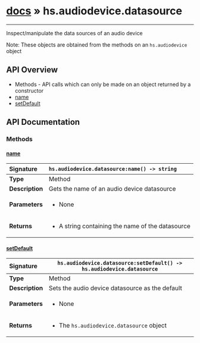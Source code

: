 # [docs](index.md) » hs.audiodevice.datasource
---

Inspect/manipulate the data sources of an audio device

Note: These objects are obtained from the methods on an `hs.audiodevice` object

## API Overview
* Methods - API calls which can only be made on an object returned by a constructor
 * [name](#name)
 * [setDefault](#setdefault)

## API Documentation

### Methods

#### [name](#name)
| <span style="float: left;">**Signature**</span> | <span style="float: left;">`hs.audiodevice.datasource:name() -> string` </span>                                                          |
| -----------------------------------------------------|---------------------------------------------------------------------------------------------------------|
| **Type**                                             | Method |
| **Description**                                      | Gets the name of an audio device datasource |
| **Parameters**                                       | <ul><li>None</li></ul> |
| **Returns**                                          | <ul><li>A string containing the name of the datasource</li></ul> |

#### [setDefault](#setdefault)
| <span style="float: left;">**Signature**</span> | <span style="float: left;">`hs.audiodevice.datasource:setDefault() -> hs.audiodevice.datasource` </span>                                                          |
| -----------------------------------------------------|---------------------------------------------------------------------------------------------------------|
| **Type**                                             | Method |
| **Description**                                      | Sets the audio device datasource as the default |
| **Parameters**                                       | <ul><li>None</li></ul> |
| **Returns**                                          | <ul><li>The <code>hs.audiodevice.datasource</code> object</li></ul> |


